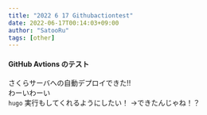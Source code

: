 ```yaml
---
title: "2022 6 17 Githubactiontest"
date: 2022-06-17T00:14:03+09:00
author: "SatooRu"
tags: [other]
---
```



#### GitHub Avtions のテスト
さくらサーバへの自動デプロイできた!!  
わーいわーい  
`hugo` 実行もしてくれるようにしたい！
→できたんじゃね！？